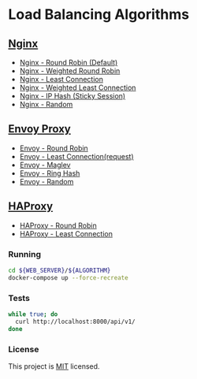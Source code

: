 # Load Balancing Algorithms

## [Nginx](https://docs.nginx.com/nginx/admin-guide/load-balancer/http-load-balancer/)

* [Nginx - Round Robin (Default)](./nginx/round_robin)
* [Nginx - Weighted Round Robin](./nginx/round_robin_weight)
* [Nginx - Least Connection](./nginx/least_connection)
* [Nginx - Weighted Least Connection](./nginx/least_connection_weight)
* [Nginx - IP Hash (Sticky Session)](./nginx/ip_hash)
* [Nginx - Random](./nginx/random)

## [Envoy Proxy](https://www.envoyproxy.io/docs/envoy/latest/intro/arch_overview/upstream/load_balancing/load_balancers/)

* [Envoy - Round Robin](./envoy/round_robin)
* [Envoy - Least Connection(request)](./envoy/least_connection)
* [Envoy - Maglev](./envoy/maglev)
* [Envoy - Ring Hash](./envoy/ring_hash)
* [Envoy - Random](./envoy/random)

## [HAProxy](https://cbonte.github.io/haproxy-dconv/1.8/configuration.html#4.2-balance)

* [HAProxy - Round Robin](./haproxy/round_robin)
* [HAProxy - Least Connection](./haproxy/least_connection)

### Running

```bash
cd ${WEB_SERVER}/${ALGORITHM}
docker-compose up --force-recreate
```

### Tests

```bash
while true; do
  curl http://localhost:8000/api/v1/
done
```

### License

This project is [MIT](LICENSE) licensed.
